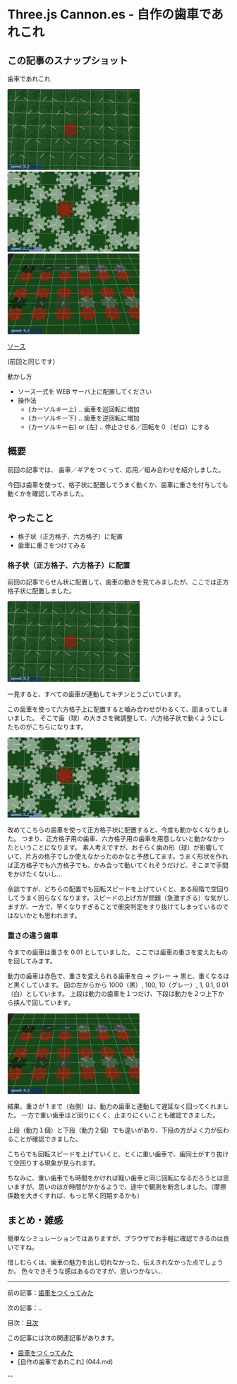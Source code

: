# Three.js Cannon.es - 自作の歯車であれこれ

## この記事のスナップショット

歯車であれこれ

![](043/pic/043_ss_60.jpg)
![](043/pic/043_ss_80.jpg)
![](043/pic/043_ss_50.jpg)

[ソース](043/)

(前回と同じです)

動かし方

- ソース一式を WEB サーバ上に配置してください
- 操作法
  - {カーソルキー上}    .. 歯車を巡回転に増加
  - {カーソルキー下}    .. 歯車を逆回転に増加
  - {カーソルキー右} or {左}  .. 停止させる／回転を０（ゼロ）にする

## 概要

前回の記事では、
歯車／ギアをつくって、応用／組み合わせを紹介しました。

今回は歯車を使って、格子状に配置してうまく動くか、歯車に重さを付与しても動くかを確認してみました。

## やったこと

- 格子状（正方格子、六方格子）に配置
- 歯車に重さをつけてみる

### 格子状（正方格子、六方格子）に配置

前回の記事でらせん状に配置して、歯車の動きを見てみましたが、ここでは正方格子状に配置しました。

![](043/pic/043_ss_60.jpg)

一見すると、すべての歯車が連動してキチンとうごいています。

この歯車を使って六方格子上に配置すると嚙み合わせがわるくて、固まってしまいました。
そこで歯（球）の大きさを微調整して、六方格子状で動くようにしたものがこちらになります。

![](043/pic/043_ss_80.jpg)

改めてこちらの歯車を使って正方格子状に配置すると、今度も動かなくなりました。
つまり、正方格子用の歯車、六方格子用の歯車を用意しないと動かなかったということになります。
素人考えですが、おそらく歯の形（球）が影響していて、片方の格子でしか使えなかったのかなと予想してます。うまく形状を作れば正方格子でも六方格子でも、かみ合って動いてくれそうだけど、そこまで手間をかけたくないし...

余談ですが、どちらの配置でも回転スピードを上げていくと、ある段階で空回りしてうまく回らなくなります。スピードの上げ方が問題（急激すぎる）な気がしますが、一方で、早くなりすぎることで衝突判定をすり抜けてしまっているのではないかとも思われます。

### 重さの違う歯車

今までの歯車は重さを 0.01 としていました。
ここでは歯車の重さを変えたものを回してみます。

動力の歯車は赤色で、重さを変えられる歯車を白 → グレー → 黒と、重くなるほど黒くしています。
図の左からから 1000（黒）, 100, 10（グレー）, 1, 0.1, 0.01（白）としています。
上段は動力の歯車を１つだけ、下段は動力を２つ上下から挟んで回しています。

![](043/pic/043_ss_50.jpg)

結果、重さが 1 まで（右側）は、動力の歯車と連動して遅延なく回ってくれました。
一方で重い歯車ほど回りにくく、止まりにくいことも確認できました。

上段（動力１個）と下段（動力２個）でも違いがあり、下段の方がよく力が伝わることが確認できました。

こちらでも回転スピードを上げていくと、とくに重い歯車で、歯同士がすり抜けて空回りする現象が見られます。

ちなみに、重い歯車でも時間をかければ軽い歯車と同じ回転になるだろうとは思いますが、思いのほか時間がかかるようで、途中で観測を断念しました。（摩擦係数を大きくすれば、もっと早く同期するかも）

## まとめ・雑感

簡単なシミュレーションではありますが、ブラウザでお手軽に確認できるのは良いですね。

惜しむらくは、歯車の魅力を出し切れなかった、伝えきれなかった点でしょうか。
色々できそうな感はあるのですが、思いつかない...

------------------------------------------------------------

前の記事：[歯車をつくってみた](043.md)

次の記事：..


目次：[目次](000.md)

この記事には次の関連記事があります。

- [歯車をつくってみた](043.md)
- [自作の歯車であれこれ] (044.md)

--